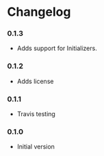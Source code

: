 # Changelog

### 0.1.3

* Adds support for Initializers.

### 0.1.2

* Adds license

### 0.1.1

* Travis testing

### 0.1.0

* Initial version

